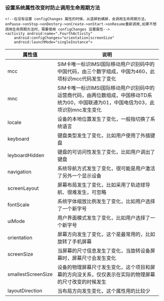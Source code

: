 ### 设置系统属性改变时防止调用生命周期方法

```
<!--在没有设置 configChanges 属性的时候，从竖屏到横屏，会调用生命周期方法，onPause->onStop->onDestory->onCreate->onStart->onResume重新调用,如果不想调用生命周期方法时，需要使用 configChanges 设置属性-->
<activity android:name=".FourthActivity"
    android:configChanges="orientation|screenSize"
    android:launchMode="singleInstance">
```

|属性值|说明|
|------|------|
|mcc|SIM卡唯一标识IMSI国际移动用户识别码中的中国代码，由三个数字组成，中国为460，此项标识mcc代码发生了变化|
|mnc|SIM卡唯一标识IMSI国际移动用户识别码中的运营商代码，由两位数组成，中国移动TD系统为00，中国联通为01，中国电信为03，此项识别mnc发生变化|
|locale|设备的本地位置发生了变化，一般指切换了系统语言|
|keyboard|键盘类型发生了变化，比如用户使用了外插键盘|
|leyboardHidden|键盘的可访问性发生了变化，比如用户调出了键盘|
|navigation|系统导航方式发生了变化，很可能是用户激活了另外一个显示设备|
|screenLayout|屏幕布局发生了变化，比如采用了轨迹球导航、很难发生，可忽略|
|fontScale|系统字体缩放比例发生了变化，比如用户选择了一个新字号|
|uiMode|用户界面模式发生了变化，比如用户选择了一个新字号|
|orientation|屏幕方向发生了变化，这个是最常用的，比如旋转了手机屏幕|
|screenSize|当屏幕的尺寸信息发生了变化，当旋转设备屏幕时，屏幕尺寸会发生变化|
|smallestScreenSize|设备的物理屏幕尺寸发生变化，这个项目和屏幕的方向没关系，仅仅表示在实际的物理屏幕的尺寸改变的时候发生|
|layoutDirection|当布局方向发生变化，这个属性用的比较少|
